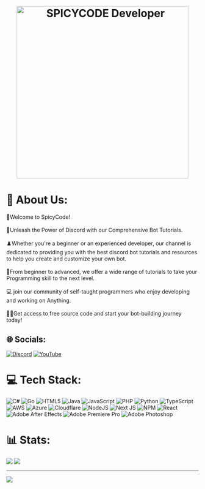 
<h1 align="center">
  <br>
  <a href="https://dsc.gg/ORA-"><img src="https://media.giphy.com/media/km566NxkoIH9rwBgim/giphy.gif" alt="SPICYCODE Developer" width="450"></a>
  <br>


</h1>

# 💫 About Us:
👋Welcome to SpicyCode!<br><br>💪Unleash the Power of Discord with our Comprehensive Bot Tutorials.<br><br>♟️Whether you're a beginner or an experienced developer, our channel is dedicated to providing you with the best discord bot tutorials and resources to help you create and customize your own bot.<br><br>💎From beginner to advanced, we offer a wide range of tutorials to take your Programming skill to the next level. <br><br>💻 join our community of self-taught programmers who enjoy developing and working on Anything.<br><br>🧑‍💻Get access to free source code and start your bot-building journey today!


## 🌐 Socials:
[![Discord](https://img.shields.io/badge/Discord-%237289DA.svg?logo=discord&logoColor=white)](https://discord.gg/https://dsc.gg/ora-) [![YouTube](https://img.shields.io/badge/YouTube-%23FF0000.svg?logo=YouTube&logoColor=white)](https://youtube.com/@ITz-Zekky) 

# 💻 Tech Stack:
![C#](https://img.shields.io/badge/c%23-%23239120.svg?style=for-the-badge&logo=c-sharp&logoColor=white) ![Go](https://img.shields.io/badge/go-%2300ADD8.svg?style=for-the-badge&logo=go&logoColor=white) ![HTML5](https://img.shields.io/badge/html5-%23E34F26.svg?style=for-the-badge&logo=html5&logoColor=white) ![Java](https://img.shields.io/badge/java-%23ED8B00.svg?style=for-the-badge&logo=java&logoColor=white) ![JavaScript](https://img.shields.io/badge/javascript-%23323330.svg?style=for-the-badge&logo=javascript&logoColor=%23F7DF1E) ![PHP](https://img.shields.io/badge/php-%23777BB4.svg?style=for-the-badge&logo=php&logoColor=white) ![Python](https://img.shields.io/badge/python-3670A0?style=for-the-badge&logo=python&logoColor=ffdd54) ![TypeScript](https://img.shields.io/badge/typescript-%23007ACC.svg?style=for-the-badge&logo=typescript&logoColor=white) ![AWS](https://img.shields.io/badge/AWS-%23FF9900.svg?style=for-the-badge&logo=amazon-aws&logoColor=white) ![Azure](https://img.shields.io/badge/azure-%230072C6.svg?style=for-the-badge&logo=azure-devops&logoColor=white) ![Cloudflare](https://img.shields.io/badge/Cloudflare-F38020?style=for-the-badge&logo=Cloudflare&logoColor=white) ![NodeJS](https://img.shields.io/badge/node.js-6DA55F?style=for-the-badge&logo=node.js&logoColor=white) ![Next JS](https://img.shields.io/badge/Next-black?style=for-the-badge&logo=next.js&logoColor=white) ![NPM](https://img.shields.io/badge/NPM-%23000000.svg?style=for-the-badge&logo=npm&logoColor=white) ![React](https://img.shields.io/badge/react-%2320232a.svg?style=for-the-badge&logo=react&logoColor=%2361DAFB) ![Adobe After Effects](https://img.shields.io/badge/Adobe%20After%20Effects-9999FF.svg?style=for-the-badge&logo=Adobe%20After%20Effects&logoColor=white) ![Adobe Premiere Pro](https://img.shields.io/badge/Adobe%20Premiere%20Pro-9999FF.svg?style=for-the-badge&logo=Adobe%20Premiere%20Pro&logoColor=white) ![Adobe Photoshop](https://img.shields.io/badge/adobephotoshop-%2331A8FF.svg?style=for-the-badge&logo=adobephotoshop&logoColor=white)
# 📊 Stats:
![](https://github-readme-stats.vercel.app/api?username=Spicy1Code&theme=radical&hide_border=false&include_all_commits=false&count_private=false) ![](https://github-readme-streak-stats.herokuapp.com/?user=Spicy1Code&theme=radical&hide_border=false)<br/>


---
[![](https://visitcount.itsvg.in/api?id=Spicy1Code&icon=0&color=0)](https://visitcount.itsvg.in)

<!-- Proudly created with GPRM ( https://gprm.itsvg.in ) -->

